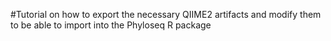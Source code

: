 #Tutorial on how to export the necessary QIIME2 artifacts and modify them to be able to import into the Phyloseq R package

